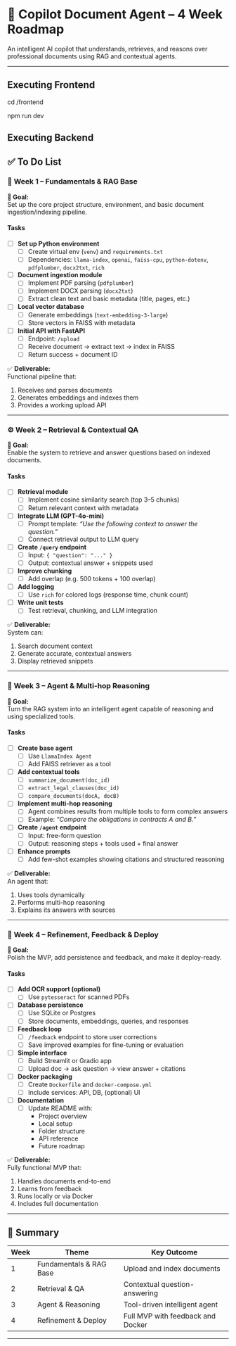 # 🚀 Copilot Document Agent – 4 Week Roadmap

An intelligent AI copilot that understands, retrieves, and reasons over professional documents using RAG and contextual agents.

---

## Executing Frontend

cd /frontend

npm run dev

## Executing Backend


## ✅ To Do List

### 🧩 **Week 1 – Fundamentals & RAG Base**
**🎯 Goal:**  
Set up the core project structure, environment, and basic document ingestion/indexing pipeline.

#### Tasks
- [ ] **Set up Python environment**
  - [ ] Create virtual env (`venv`) and `requirements.txt`
  - [ ] Dependencies: `llama-index`, `openai`, `faiss-cpu`, `python-dotenv`, `pdfplumber`, `docx2txt`, `rich`
- [ ] **Document ingestion module**
  - [ ] Implement PDF parsing (`pdfplumber`)
  - [ ] Implement DOCX parsing (`docx2txt`)
  - [ ] Extract clean text and basic metadata (title, pages, etc.)
- [ ] **Local vector database**
  - [ ] Generate embeddings (`text-embedding-3-large`)
  - [ ] Store vectors in FAISS with metadata
- [ ] **Initial API with FastAPI**
  - [ ] Endpoint: `/upload`
  - [ ] Receive document → extract text → index in FAISS
  - [ ] Return success + document ID

✅ **Deliverable:**  
Functional pipeline that:
1. Receives and parses documents  
2. Generates embeddings and indexes them  
3. Provides a working upload API

---

### ⚙️ **Week 2 – Retrieval & Contextual QA**
**🎯 Goal:**  
Enable the system to retrieve and answer questions based on indexed documents.

#### Tasks
- [ ] **Retrieval module**
  - [ ] Implement cosine similarity search (top 3–5 chunks)
  - [ ] Return relevant context with metadata
- [ ] **Integrate LLM (GPT-4o-mini)**
  - [ ] Prompt template: *“Use the following context to answer the question.”*
  - [ ] Connect retrieval output to LLM query
- [ ] **Create `/query` endpoint**
  - [ ] Input: `{ "question": "..." }`
  - [ ] Output: contextual answer + snippets used
- [ ] **Improve chunking**
  - [ ] Add overlap (e.g. 500 tokens + 100 overlap)
- [ ] **Add logging**
  - [ ] Use `rich` for colored logs (response time, chunk count)
- [ ] **Write unit tests**
  - [ ] Test retrieval, chunking, and LLM integration

✅ **Deliverable:**  
System can:
1. Search document context  
2. Generate accurate, contextual answers  
3. Display retrieved snippets

---

### 🧠 **Week 3 – Agent & Multi-hop Reasoning**
**🎯 Goal:**  
Turn the RAG system into an intelligent agent capable of reasoning and using specialized tools.

#### Tasks
- [ ] **Create base agent**
  - [ ] Use `LlamaIndex Agent`
  - [ ] Add FAISS retriever as a tool
- [ ] **Add contextual tools**
  - [ ] `summarize_document(doc_id)`
  - [ ] `extract_legal_clauses(doc_id)`
  - [ ] `compare_documents(docA, docB)`
- [ ] **Implement multi-hop reasoning**
  - [ ] Agent combines results from multiple tools to form complex answers
  - [ ] Example: *“Compare the obligations in contracts A and B.”*
- [ ] **Create `/agent` endpoint**
  - [ ] Input: free-form question  
  - [ ] Output: reasoning steps + tools used + final answer
- [ ] **Enhance prompts**
  - [ ] Add few-shot examples showing citations and structured reasoning

✅ **Deliverable:**  
An agent that:
1. Uses tools dynamically  
2. Performs multi-hop reasoning  
3. Explains its answers with sources

---

### 💼 **Week 4 – Refinement, Feedback & Deploy**
**🎯 Goal:**  
Polish the MVP, add persistence and feedback, and make it deploy-ready.

#### Tasks
- [ ] **Add OCR support (optional)**
  - [ ] Use `pytesseract` for scanned PDFs
- [ ] **Database persistence**
  - [ ] Use SQLite or Postgres
  - [ ] Store documents, embeddings, queries, and responses
- [ ] **Feedback loop**
  - [ ] `/feedback` endpoint to store user corrections
  - [ ] Save improved examples for fine-tuning or evaluation
- [ ] **Simple interface**
  - [ ] Build Streamlit or Gradio app
  - [ ] Upload doc → ask question → view answer + citations
- [ ] **Docker packaging**
  - [ ] Create `Dockerfile` and `docker-compose.yml`
  - [ ] Include services: API, DB, (optional) UI
- [ ] **Documentation**
  - [ ] Update README with:
    - Project overview  
    - Local setup  
    - Folder structure  
    - API reference  
    - Future roadmap

✅ **Deliverable:**  
Fully functional MVP that:
1. Handles documents end-to-end  
2. Learns from feedback  
3. Runs locally or via Docker  
4. Includes full documentation

---

## 🏁 **Summary**
| Week | Theme | Key Outcome |
|------|--------|-------------|
| 1 | Fundamentals & RAG Base | Upload and index documents |
| 2 | Retrieval & QA | Contextual question-answering |
| 3 | Agent & Reasoning | Tool-driven intelligent agent |
| 4 | Refinement & Deploy | Full MVP with feedback and Docker |

---

